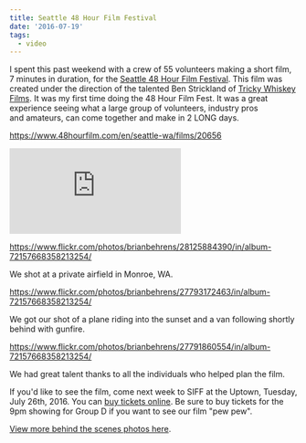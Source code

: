 ```yaml
---
title: Seattle 48 Hour Film Festival
date: '2016-07-19'
tags:
  - video
---
```


I spent this past weekend with a crew of 55 volunteers making a short film, 7 minutes in duration, for the [Seattle 48 Hour Film Festival](https://www.48hourfilm.com/seattle-wa). This film was created under the direction of the talented Ben Strickland of [Tricky Whiskey Films](https://www.facebook.com/TrickyWhiskeyFilmsSeattle/). It was my first time doing the 48 Hour Film Fest. It was a great experience seeing what a large group of volunteers, industry pros and amateurs, can come together and make in 2 LONG days.

https://www.48hourfilm.com/en/seattle-wa/films/20656

<div class="embed-video">
    <iframe src="https://player.vimeo.com/video/175171853?h=ade86b24db&color=99cc33&title=0&byline=0&portrait=0" frameborder="0" allow="autoplay; fullscreen; picture-in-picture" allowfullscreen></iframe>
</div>

https://www.flickr.com/photos/brianbehrens/28125884390/in/album-72157668358213254/

We shot at a private airfield in Monroe, WA.

https://www.flickr.com/photos/brianbehrens/27793172463/in/album-72157668358213254/

We got our shot of a plane riding into the sunset and a van following shortly behind with gunfire.

https://www.flickr.com/photos/brianbehrens/27791860554/in/album-72157668358213254/

We had great talent thanks to all the individuals who helped plan the film.

If you'd like to see the film, come next week to SIFF at the Uptown, Tuesday, July 26th, 2016. You can [buy tickets online](https://www.siff.net/cinema/visiting-programs/48-hour-film-project). Be sure to buy tickets for the 9pm showing for Group D if you want to see our film "pew pew".

[View more behind the scenes photos here](https://flic.kr/s/aHskAduk8C).
